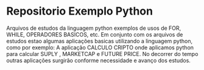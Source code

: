 # Repositorio Exemplo Python
Arquivos de estudos da linguagem python exemplos de usos de FOR, WHILE, OPERADORES BASICOS, etc.
Em conjunto com os arquivos de estudos estao algumas aplicações basicas utilizando a linguagem python, como por exemplo:
A aplicação CALCULO CRIPTO onde aplicamos python para calcular SUPLY , MARKETCAP e FUTURE PRICE.
No decorrer do tempo outras aplicações surgirão conforme necessidade e avanço dos estudos.
